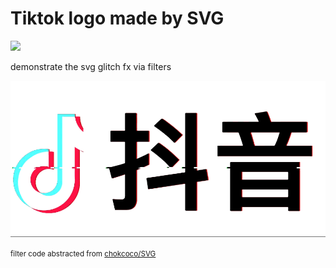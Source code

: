 # Tiktok logo made by SVG
[![](https://img.shields.io/badge/%E6%8A%96%E5%8F%8B-TikToker-fa2057.svg)](https://wayou.github.io/svg-tiktok-logo/)

demonstrate the svg glitch fx via filters

![tiktok glitch fx preview](tiktok.gif)


<small>filter code abstracted from [chokcoco/SVG](https://github.com/chokcoco/svg)</small>
